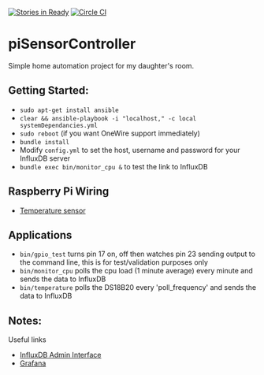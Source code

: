 [![Stories in Ready](https://badge.waffle.io/Tom-Davidson/piSensorController.png?label=ready&title=Ready)](https://waffle.io/Tom-Davidson/piSensorController) [![Circle CI](https://circleci.com/gh/Tom-Davidson/piSensorController.svg?style=svg)](https://circleci.com/gh/Tom-Davidson/piSensorController)
# piSensorController
Simple home automation project for my daughter's room.

## Getting Started:
 - `sudo apt-get install ansible`
 - `clear && ansible-playbook -i "localhost," -c local systemDependancies.yml`
 - `sudo reboot` (if you want OneWire support immediately)
 - `bundle install`
 - Modify `config.yml` to set the host, username and password for your InfluxDB server
 - `bundle exec bin/monitor_cpu &` to test the link to InfluxDB

## Raspberry Pi Wiring
 - [Temperature sensor](https://learn.adafruit.com/adafruits-raspberry-pi-lesson-11-ds18b20-temperature-sensing?view=all#hardware)

## Applications
 - `bin/gpio_test` turns pin 17 on, off then watches pin 23 sending output to the command line, this is for test/validation purposes only
 - `bin/monitor_cpu` polls the cpu load (1 minute average) every minute and sends the data to InfluxDB
 - `bin/temperature` polls the DS18B20 every 'poll_frequency' and sends the data to InfluxDB

## Notes:
Useful links
 - [InfluxDB Admin Interface](http://influxdb-server:8083/)
 - [Grafana](http://grafana-server:3000/)
